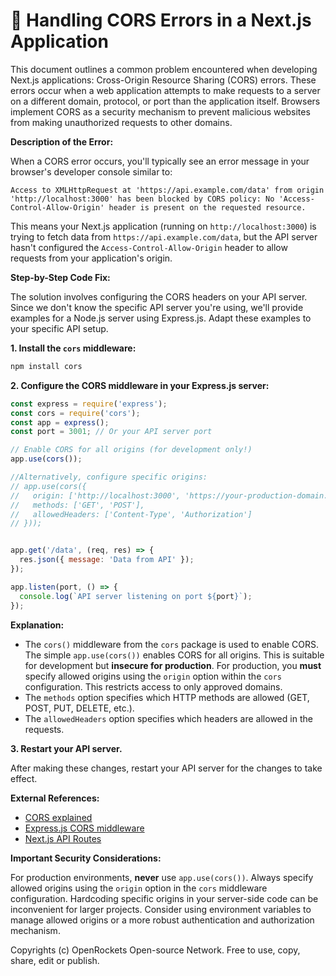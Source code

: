 # 🐞 Handling CORS Errors in a Next.js Application


This document outlines a common problem encountered when developing Next.js applications: Cross-Origin Resource Sharing (CORS) errors.  These errors occur when a web application attempts to make requests to a server on a different domain, protocol, or port than the application itself.  Browsers implement CORS as a security mechanism to prevent malicious websites from making unauthorized requests to other domains.

**Description of the Error:**

When a CORS error occurs, you'll typically see an error message in your browser's developer console similar to:

`Access to XMLHttpRequest at 'https://api.example.com/data' from origin 'http://localhost:3000' has been blocked by CORS policy: No 'Access-Control-Allow-Origin' header is present on the requested resource.`

This means your Next.js application (running on `http://localhost:3000`) is trying to fetch data from `https://api.example.com/data`, but the API server hasn't configured the `Access-Control-Allow-Origin` header to allow requests from your application's origin.


**Step-by-Step Code Fix:**

The solution involves configuring the CORS headers on your API server.  Since we don't know the specific API server you're using, we'll provide examples for a Node.js server using Express.js.  Adapt these examples to your specific API setup.

**1. Install the `cors` middleware:**

```bash
npm install cors
```

**2. Configure the CORS middleware in your Express.js server:**

```javascript
const express = require('express');
const cors = require('cors');
const app = express();
const port = 3001; // Or your API server port

// Enable CORS for all origins (for development only!)
app.use(cors());

//Alternatively, configure specific origins:
// app.use(cors({
//   origin: ['http://localhost:3000', 'https://your-production-domain.com'],
//   methods: ['GET', 'POST'],
//   allowedHeaders: ['Content-Type', 'Authorization']
// }));


app.get('/data', (req, res) => {
  res.json({ message: 'Data from API' });
});

app.listen(port, () => {
  console.log(`API server listening on port ${port}`);
});
```

**Explanation:**

* The `cors()` middleware from the `cors` package is used to enable CORS.  The simple `app.use(cors())` enables CORS for all origins.  This is suitable for development but **insecure for production**.  For production, you **must** specify allowed origins using the `origin` option within the `cors` configuration.  This restricts access to only approved domains.
* The `methods` option specifies which HTTP methods are allowed (GET, POST, PUT, DELETE, etc.).
* The `allowedHeaders` option specifies which headers are allowed in the requests.

**3. Restart your API server.**

After making these changes, restart your API server for the changes to take effect.


**External References:**

* [CORS explained](https://developer.mozilla.org/en-US/docs/Web/HTTP/CORS)
* [Express.js CORS middleware](https://www.npmjs.com/package/cors)
* [Next.js API Routes](https://nextjs.org/docs/api-routes/introduction)


**Important Security Considerations:**

For production environments, **never** use `app.use(cors())`. Always specify allowed origins using the `origin` option in the `cors` middleware configuration.  Hardcoding specific origins in your server-side code can be inconvenient for larger projects.  Consider using environment variables to manage allowed origins or a more robust authentication and authorization mechanism.


Copyrights (c) OpenRockets Open-source Network. Free to use, copy, share, edit or publish.

